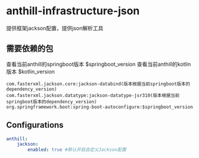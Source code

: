 # anthill-infrastructure-json

提供框架jackson配置，提供json解析工具

## 需要依赖的包

查看当前anthill的springboot版本 $springboot_version
查看当前anthill的kotlin版本 $kotlin_version

```
com.fasterxml.jackson.core:jackson-databind(版本根据当前springboot版本的dependency_version)
com.fasterxml.jackson.datatype:jackson-datatype-jsr310(版本根据当前springboot版本的dependency_version)
org.springframework.boot:spring-boot-autoconfigure:$springboot_version
```

## Configurations

~~~yml
anthill:
    jackson:
        enabled: true #默认开启自定义Jackson配置
~~~

